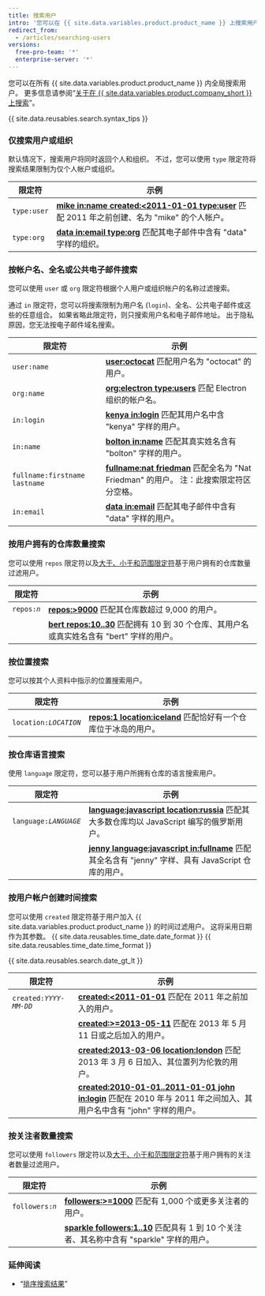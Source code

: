 ```yaml
---
title: 搜索用户
intro: '您可以在 {{ site.data.variables.product.product_name }} 上搜索用户，并使用这些用户搜索限定符的任意组合缩小结果范围。'
redirect_from:
  - /articles/searching-users
versions:
  free-pro-team: '*'
  enterprise-server: '*'
---
```


您可以在所有 {{ site.data.variables.product.product_name }} 内全局搜索用户。 更多信息请参阅“[关于在 {{ site.data.variables.product.company_short }} 上搜索](/articles/about-searching-on-github)”。

{{ site.data.reusables.search.syntax_tips }}

### 仅搜索用户或组织

默认情况下，搜索用户将同时返回个人和组织。 不过，您可以使用 `type` 限定符将搜索结果限制为仅个人帐户或组织。

| 限定符         | 示例                                                                                                                                                                                |
| ----------- | --------------------------------------------------------------------------------------------------------------------------------------------------------------------------------- |
| `type:user` | [**mike in:name created:&lt;2011-01-01 type:user**](https://github.com/search?q=mike+in:name+created%3A%3C2011-01-01+type%3Auser&type=Users) 匹配 2011 年之前创建、名为 "mike" 的个人帐户。 |
| `type:org`  | [**data in:email type:org**](https://github.com/search?q=data+in%3Aemail+type%3Aorg&type=Users) 匹配其电子邮件中含有 "data" 字样的组织。                                                          |

### 按帐户名、全名或公共电子邮件搜索

您可以使用 `user` 或 `org` 限定符根据个人用户或组织帐户的名称过滤搜索。

通过 `in` 限定符，您可以将搜索限制为用户名 (`login`)、全名、公共电子邮件或这些的任意组合。 如果省略此限定符，则只搜索用户名和电子邮件地址。 出于隐私原因，您无法按电子邮件域名搜索。

| 限定符                           | 示例                                                                                                                                  |
| ----------------------------- | ----------------------------------------------------------------------------------------------------------------------------------- |
| `user:name`                   | [**user:octocat**](https://github.com/search?q=user%3Aoctocat&type=Users) 匹配用户名为 "octocat" 的用户。                                     |
| `org:name`                    | [**org:electron type:users**](https://github.com/search?q=org%3Aelectron+type%3Ausers&type=Users) 匹配 Electron 组织的帐户名。               |
| `in:login`                    | [**kenya in:login**](https://github.com/search?q=kenya+in%3Alogin&type=Users) 匹配其用户名中含 "kenya" 字样的用户。                               |
| `in:name`                     | [**bolton in:name**](https://github.com/search?q=bolton+in%3Afullname&type=Users) 匹配其真实姓名含有 "bolton" 字样的用户。                         |
| `fullname:firstname lastname` | [**fullname:nat friedman**](https://github.com/search?q=fullname%3Anat+friedman&type=Users) 匹配全名为 "Nat Friedman" 的用户。 注：此搜索限定符区分空格。 |
| `in:email`                    | [**data in:email**](https://github.com/search?q=data+in%3Aemail&type=Users&utf8=%E2%9C%93) 匹配其电子邮件中含有 "data" 字样的用户。                 |

### 按用户拥有的仓库数量搜索

您可以使用 `repos` 限定符以及[大于、小于和范围限定符](/articles/understanding-the-search-syntax)基于用户拥有的仓库数量过滤用户。

| 限定符                       | 示例                                                                                                                             |
| ------------------------- | ------------------------------------------------------------------------------------------------------------------------------ |
| <code>repos:<em>n</em></code> | [**repos:>9000**](https://github.com/search?q=repos%3A%3E%3D9000&type=Users) 匹配其仓库数超过 9,000 的用户。                               |
|                           | [**bert repos:10..30**](https://github.com/search?q=bert+repos%3A10..30&type=Users) 匹配拥有 10 到 30 个仓库、其用户名或真实姓名含有 "bert" 字样的用户。 |

### 按位置搜索

您可以按其个人资料中指示的位置搜索用户。

| 限定符                       | 示例                                                                                                                    |
| ------------------------- | --------------------------------------------------------------------------------------------------------------------- |
| <code>location:<em>LOCATION</em></code> | [**repos:1 location:iceland**](https://github.com/search?q=repos%3A1+location%3Aiceland&type=Users) 匹配恰好有一个仓库位于冰岛的用户。 |

### 按仓库语言搜索

使用 `language` 限定符，您可以基于用户所拥有仓库的语言搜索用户。

| 限定符                       | 示例                                                                                                                                                                    |
| ------------------------- | --------------------------------------------------------------------------------------------------------------------------------------------------------------------- |
| <code>language:<em>LANGUAGE</em></code> | [**language:javascript location:russia**](https://github.com/search?q=language%3Ajavascript+location%3Arussia&type=Users) 匹配其大多数仓库均以 JavaScript 编写的俄罗斯用户。             |
|                           | [**jenny language:javascript in:fullname**](https://github.com/search?q=jenny+language%3Ajavascript+in%3Afullname&type=Users) 匹配其全名含有 "jenny" 字样、具有 JavaScript 仓库的用户。 |

### 按用户帐户创建时间搜索

您可以使用 `created` 限定符基于用户加入 {{ site.data.variables.product.product_name }} 的时间过滤用户。 这将采用日期作为其参数。 {{ site.data.reusables.time_date.date_format }} {{ site.data.reusables.time_date.time_format }}

{{ site.data.reusables.search.date_gt_lt }}

| 限定符                       | 示例                                                                                                                                                                                          |
| ------------------------- | ------------------------------------------------------------------------------------------------------------------------------------------------------------------------------------------- |
| <code>created:<em>YYYY-MM-DD</em></code> | [**created:<2011-01-01**](https://github.com/search?q=created%3A%3C2011-01-01&type=Users) 匹配在 2011 年之前加入的用户。                                                                                |
|                           | [**created:>=2013-05-11**](https://github.com/search?q=created%3A%3E%3D2013-05-11&type=Users) 匹配在 2013 年 5 月 11 日或之后加入的用户。                                                                  |
|                           | [**created:2013-03-06 location:london**](https://github.com/search?q=created%3A2013-03-06+location%3Alondon&type=Users) 匹配 2013 年 3 月 6 日加入、其位置列为伦敦的用户。                                     |
|                           | [**created:2010-01-01..2011-01-01 john in:login**](https://github.com/search?q=created%3A2010-01-01..2011-01-01+john+in%3Ausername&type=Users) 匹配在 2010 年与 2011 年之间加入、其用户名中含有 "john" 字样的用户。 |

### 按关注者数量搜索

您可以使用 `followers` 限定符以及[大于、小于和范围限定符](/articles/understanding-the-search-syntax)基于用户拥有的关注者数量过滤用户。

| 限定符                       | 示例                                                                                                                                       |
| ------------------------- | ---------------------------------------------------------------------------------------------------------------------------------------- |
| <code>followers:<em>n</em></code> | [**followers:>=1000**](https://github.com/search?q=followers%3A%3E%3D1000&type=Users) 匹配有 1,000 个或更多关注者的用户。                              |
|                           | [**sparkle followers:1..10**](https://github.com/search?q=sparkle+followers%3A1..10&type=Users) 匹配具有 1 到 10 个关注者、其名称中含有 "sparkle" 字样的用户。 |

### 延伸阅读

- “[排序搜索结果](/articles/sorting-search-results/)”
